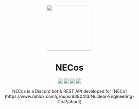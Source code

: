 <div align="center">
    <img src="https://cdn.imskyyc.xyz/i/JIRq" width="150px" />
    <h1>NECos</h1>
    <a href="https://github.com/Nuclear-Engineering-Co/NECos-Bun/actions/workflows/build.yml">
        <img src="https://github.com/Nuclear-Engineering-Co/NECos-Bun/actions/workflows/build.yml/badge.svg">
    </a>
    <a href="https://github.com/Nuclear-Engineering-Co/NECos-Bun/blob/master/LICENSE">
        <img src="https://img.shields.io/github/license/Nuclear-Engineering-Co/NECos-Bun"/>
    </a>
    <a href="https://github.com/Nuclear-Engineering-Co/NECos-Bun/releases">
        <img src="https://img.shields.io/github/v/release/Nuclear-Engineering-Co/NECos-Bun?label=version"/>
    </a>
    <a href="https://discord.gg/tvfzhfMu4V">
        <img src="https://img.shields.io/discord/966180940827226163?label=discord&logo=discord&logoColor=white"/>
    </a>
    <br />
</div>

<p align="center">NECos is a Discord bot & REST API developed for [NECo](https://www.roblox.com/groups/6380413/Nuclear-Engineering-Co#!/about)</p>
